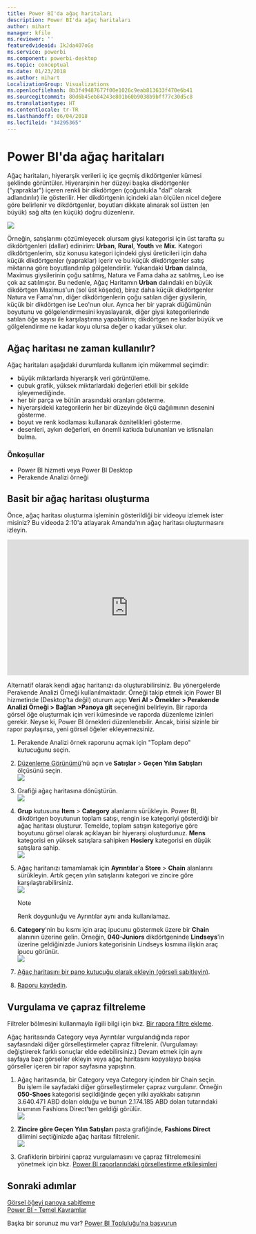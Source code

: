 ```yaml
---
title: Power BI'da ağaç haritaları
description: Power BI'da ağaç haritaları
author: mihart
manager: kfile
ms.reviewer: ''
featuredvideoid: IkJda4O7oGs
ms.service: powerbi
ms.component: powerbi-desktop
ms.topic: conceptual
ms.date: 01/23/2018
ms.author: mihart
LocalizationGroup: Visualizations
ms.openlocfilehash: 8b3f49487677f00e1026c9eab813633f470e6b41
ms.sourcegitcommit: 80d6b45eb84243e801b60b9038b9bff77c30d5c8
ms.translationtype: HT
ms.contentlocale: tr-TR
ms.lasthandoff: 06/04/2018
ms.locfileid: "34295365"
---
```

# <a name="treemaps-in-power-bi"></a>Power BI'da ağaç haritaları
Ağaç haritaları, hiyerarşik verileri iç içe geçmiş dikdörtgenler kümesi şeklinde görüntüler.  Hiyerarşinin her düzeyi başka dikdörtgenler ("yapraklar") içeren renkli bir dikdörtgen (çoğunlukla "dal" olarak adlandırılır) ile gösterilir.  Her dikdörtgenin içindeki alan ölçülen nicel değere göre belirlenir ve dikdörtgenler, boyutları dikkate alınarak sol üstten (en büyük) sağ alta (en küçük) doğru düzenlenir.

![](media/power-bi-visualization-treemaps/pbi-nancy_viz_treemap.png)

Örneğin, satışlarımı çözümleyecek olursam giysi kategorisi için üst tarafta şu dikdörtgenleri (dallar) edinirim: **Urban**, **Rural**, **Youth** ve **Mix**.  Kategori dikdörtgenlerim, söz konusu kategori içindeki giysi üreticileri için daha küçük dikdörtgenler (yapraklar) içerir ve bu küçük dikdörtgenler satış miktarına göre boyutlandırılıp gölgelendirilir.  Yukarıdaki **Urban** dalında, Maximus giysilerinin çoğu satılmış, Natura ve Fama daha az satılmış, Leo ise çok az satılmıştır.  Bu nedenle, Ağaç Haritamın **Urban** dalındaki en büyük dikdörtgen Maximus'un (sol üst köşede), biraz daha küçük dikdörtgenler Natura ve Fama'nın, diğer dikdörtgenlerin çoğu satılan diğer giysilerin, küçük bir dikdörtgen ise Leo'nun olur.  Ayrıca her bir yaprak düğümünün boyutunu ve gölgelendirmesini kıyaslayarak, diğer giysi kategorilerinde satılan öğe sayısı ile karşılaştırma yapabilirim; dikdörtgen ne kadar büyük ve gölgelendirme ne kadar koyu olursa değer o kadar yüksek olur.

## <a name="when-to-use-a-treemap"></a>Ağaç haritası ne zaman kullanılır?
Ağaç haritaları aşağıdaki durumlarda kullanım için mükemmel seçimdir:

* büyük miktarlarda hiyerarşik veri görüntüleme.
* çubuk grafik, yüksek miktarlardaki değerleri etkili bir şekilde işleyemediğinde.
* her bir parça ve bütün arasındaki oranları gösterme.
* hiyerarşideki kategorilerin her bir düzeyinde ölçü dağılımının desenini gösterme.
* boyut ve renk kodlaması kullanarak öznitelikleri gösterme.
* desenleri, aykırı değerleri, en önemli katkıda bulunanları ve istisnaları bulma.

### <a name="prerequisites"></a>Önkoşullar
 - Power BI hizmeti veya Power BI Desktop
 - Perakende Analizi örneği

## <a name="create-a-basic-treemap"></a>Basit bir ağaç haritası oluşturma
Önce, ağaç haritası oluşturma işleminin gösterildiği bir videoyu izlemek ister misiniz?  Bu videoda 2:10'a atlayarak Amanda'nın ağaç haritası oluşturmasını izleyin.

<iframe width="560" height="315" src="https://www.youtube.com/embed/IkJda4O7oGs" frameborder="0" allowfullscreen></iframe>

Alternatif olarak kendi ağaç haritanızı da oluşturabilirsiniz. Bu yönergelerde Perakende Analizi Örneği kullanılmaktadır. Örneği takip etmek için Power BI hizmetinde (Desktop'ta değil) oturum açıp **Veri Al \> Örnekler \> Perakende Analizi Örneği \> Bağlan \>Panoya git** seçeneğini belirleyin. Bir raporda görsel öğe oluşturmak için veri kümesinde ve raporda düzenleme izinleri gerekir. Neyse ki, Power BI örnekleri düzenlenebilir. Ancak, birisi sizinle bir rapor paylaşırsa, yeni görsel öğeler ekleyemezsiniz.

1. Perakende Analizi örnek raporunu açmak için "Toplam depo" kutucuğunu seçin.    
2. [Düzenleme Görünümü](service-interact-with-a-report-in-editing-view.md)’nü açın ve **Satışlar** > **Geçen Yılın Satışları** ölçüsünü seçin.   
   ![](media/power-bi-visualization-treemaps/treemapfirstvalue_new.png)   
3. Grafiği ağaç haritasına dönüştürün.  
   ![](media/power-bi-visualization-treemaps/treemapconvertto_new.png)   
4. **Grup** kutusuna **Item** > **Category** alanlarını sürükleyin. Power BI, dikdörtgen boyutunun toplam satışı, rengin ise kategoriyi gösterdiği bir ağaç haritası oluşturur.  Temelde, toplam satışın kategoriye göre boyutunu görsel olarak açıklayan bir hiyerarşi oluşturdunuz.  **Mens** kategorisi en yüksek satışlara sahipken **Hosiery** kategorisi en düşük satışlara sahip.   
   ![](media/power-bi-visualization-treemaps/treemapcomplete_new.png)   
5. Ağaç haritanızı tamamlamak için **Ayrıntılar**'a **Store** > **Chain** alanlarını sürükleyin. Artık geçen yılın satışlarını kategori ve zincire göre karşılaştırabilirsiniz.   
   ![](media/power-bi-visualization-treemaps/treemap_addgroup_new.png)
   
   > [!NOTE]
   > Renk doygunluğu ve Ayrıntılar aynı anda kullanılamaz.
   > 
   > 
5. **Category**'nin bu kısmı için araç ipucunu göstermek üzere bir **Chain** alanının üzerine gelin.  Örneğin, **040-Juniors** dikdörtgeninde **Lindseys**'in üzerine geldiğinizde Juniors kategorisinin Lindseys kısmına ilişkin araç ipucu görünür.  
   ![](media/power-bi-visualization-treemaps/treemaphoverdetail_new.png)
6. [Ağaç haritasını bir pano kutucuğu olarak ekleyin (görseli sabitleyin)](service-dashboard-tiles.md). 
7. [Raporu kaydedin](service-report-save.md).

## <a name="highlighting-and-cross-filtering"></a>Vurgulama ve çapraz filtreleme
Filtreler bölmesini kullanmayla ilgili bilgi için bkz. [Bir rapora filtre ekleme](power-bi-report-add-filter.md).

Ağaç haritasında Category veya Ayrıntılar vurgulandığında rapor sayfasındaki diğer görselleştirmeler çapraz filtrelenir. (Vurgulamayı değiştirerek farklı sonuçlar elde edebilirsiniz.) Devam etmek için aynı sayfaya bazı görseller ekleyin veya ağaç haritasını kopyalayıp başka görseller içeren bir rapor sayfasına yapıştırın.

1. Ağaç haritasında, bir Category veya Category içinden bir Chain seçin.  Bu işlem ile sayfadaki diğer görselleştirmeler çapraz vurgulanır. Örneğin **050-Shoes** kategorisi seçildiğinde geçen yılki ayakkabı satışının 3.640.471 ABD doları olduğu ve bunun 2.174.185 ABD doları tutarındaki kısmının Fashions Direct'ten geldiği görülür.  
   ![](media/power-bi-visualization-treemaps/treemaphiliting.png)

2. **Zincire göre Geçen Yılın Satışları** pasta grafiğinde, **Fashions Direct** dilimini seçtiğinizde ağaç haritası filtrelenir.  
   ![](media/power-bi-visualization-treemaps/treemapnoowl.gif)    

3. Grafiklerin birbirini çapraz vurgulamasını ve çapraz filtrelemesini yönetmek için bkz. [Power BI raporlarındaki görselleştirme etkileşimleri](service-reports-visual-interactions.md)

## <a name="next-steps"></a>Sonraki adımlar
[Görsel öğeyi panoya sabitleme](service-dashboard-pin-tile-from-report.md)  
[Power BI - Temel Kavramlar](service-basic-concepts.md)  

Başka bir sorunuz mu var? [Power BI Topluluğu'na başvurun](http://community.powerbi.com/)  

